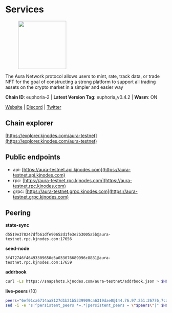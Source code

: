 # Services

<figure><img src="https://raw.githubusercontent.com/kj89/testnet_manuals/main/pingpub/logos/aura.png" width="150" alt=""><figcaption></figcaption></figure>

The Aura Network protocol allows users to mint, rate, track data,  or trade NFT for the goal of constructing a strong platform to  support all trading assets on the crypto market in a simpler and easier way

**Chain ID**: euphoria-2 | **Latest Version Tag**: euphoria_v0.4.2 | **Wasm**: ON

[Website](https://aura.network) | [Discord](https://discord.gg/hpvF5QcWRf) | [Twitter](https://twitter.com/AuraNetworkHQ)




## Chain explorer
[https://explorer.kjnodes.com/aura-testnet](https://explorer.kjnodes.com/aura-testnet)

## Public endpoints

* api: [https://aura-testnet.api.kjnodes.com](https://aura-testnet.api.kjnodes.com)
* rpc: [https://aura-testnet.rpc.kjnodes.com](https://aura-testnet.rpc.kjnodes.com)
* grpc: [https://aura-testnet.grpc.kjnodes.com](https://aura-testnet.grpc.kjnodes.com)

## Peering

**state-sync**

```text
d5519e378247dfb61dfe90652d1fe3e2b3005a5b@aura-testnet.rpc.kjnodes.com:17656
```

**seed-node**

```text
3f472746f46493309650e5a033076689996c8881@aura-testnet.rpc.kjnodes.com:17659
```

**addrbook**
```bash
curl -Ls https://snapshots.kjnodes.com/aura-testnet/addrbook.json > $HOME/.aura/config/addrbook.json
```

**live-peers** (10)
```bash
peers="6ef01ca6714aa8127d1b21b5339909ca6319dae0@144.76.97.251:26776,7cad1bcb2ad777dba21840832341f2ce14bae1a5@5.75.174.126:26656,7bc01325a59434dffaeef624c1c5f5f7b9fc826b@135.181.215.116:27656,402173d6f0715cd152a8df8e5db198811ced5603@38.242.206.189:26656,d5519e378247dfb61dfe90652d1fe3e2b3005a5b@65.109.68.190:17656,3d6b07bdb11754c8c8512525dac109d8bdee3857@65.21.53.39:7656,b130852645cc3d7925cfccd14d97425a2260e7ec@65.109.82.106:19656,5b2758dfcbcbc19b9a0ee04c09008b67c98cd7d9@162.244.35.40:24656,003686d978739de9988cbfcc6e120c2db41f87b5@65.109.30.12:46656,bfef15bb8b4cbc4fb777aa33e75e6064cc1ba5bf@185.144.99.14:26656"
sed -i -e "s|^persistent_peers *=.*|persistent_peers = \"$peers\"|" $HOME/.aura/config/config.toml
```
